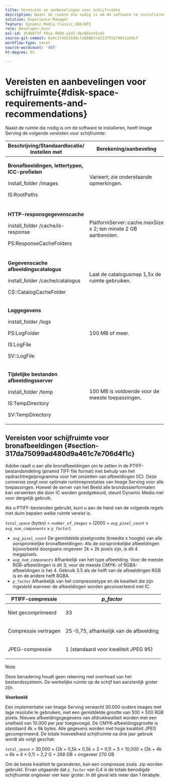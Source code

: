```yaml
---
title: Vereisten en aanbevelingen voor schijfruimte
description: Naast de ruimte die nodig is om de software te installeren, gelden voor Image Serving de volgende vereisten voor schijfruimte.
solution: Experience Manager
feature: Dynamic Media Classic,SDK/API
role: Developer,User
exl-id: 35486f3f-f0aa-4b69-a1d2-4bc6b5e41c43
source-git-commit: 6a4c1f4425199cfa6088fc42137552748c1a9dcf
workflow-type: tm+mt
source-wordcount: '485'
ht-degree: 0%

---
```


# Vereisten en aanbevelingen voor schijfruimte{#disk-space-requirements-and-recommendations}

Naast de ruimte die nodig is om de software te installeren, heeft Image Serving de volgende vereisten voor schijfruimte:

<table id="table_0AE363AB76304F258A19E43500FE8423"> 
 <thead> 
  <tr> 
   <th class="entry"> <b>Beschrijving/Standaardlocatie/ Instellen met</b> </th> 
   <th class="entry"> <b>Berekening/aanbeveling</b> </th> 
   <th class="entry"> <b>Opmerkingen</b> </th> 
  </tr> 
 </thead>
 <tbody> 
  <tr> 
   <td> <p><b>Bronafbeeldingen, lettertypen, ICC-profielen</b> </p> <p> <span class="filepath"> <span class="varname"> install_folder </span>/images </span> <span class="codeph"></span> </p> <p> <span class="codeph"> IS:RootPaths </span> </p> </td> 
   <td> <p>Varieert; zie onderstaande opmerkingen. </p> </td> 
   <td> <p>Alleen toegankelijk moeten zijn voor de imageserver; de servers wijzigen nooit gegevens. </p> </td> 
  </tr> 
  <tr> 
   <td> <p><b>HTTP-responsgegevenscache</b> </p> <p> <span class="filepath"> <span class="varname"> install_folder </span>/cache/is-response </span> </p> <p> <span class="codeph"> PS:ResponseCacheFolders </span> </p> </td> 
   <td> <p> <span class="codeph"> PlatformServer::cache.maxSize </span> x 2; ten minste 2 GB aanbevolen. </p> </td> 
   <td> <p>In deze cache worden ook geneste/ingesloten gegevens en externe bronafbeeldingen opgeslagen. </p> </td> 
  </tr> 
  <tr> 
   <td> <p><b>Gegevenscache afbeeldingscatalogus</b> </p> <p> <span class="filepath"> <span class="varname"> install_folder </span>/cache/catalogus </span> </p> <p> <span class="codeph"> CS::CatalogCacheFolder </span> </p> </td> 
   <td> <p>Laat de catalogusmap 1,5x de ruimte gebruiken. </p> </td> 
   <td> <p>Wordt gevuld wanneer catalogi aanvankelijk worden geladen. </p> </td> 
  </tr> 
  <tr> 
   <td> <p><b>Loggegevens</b> </p> <p> <span class="filepath"> <span class="varname"> install_folder </span>/logs </span> </p> <p> <span class="codeph"> PS:LogFolder </span> </p> <p> <span class="codeph"> IS:LogFile </span> </p> <p> <span class="codeph"> SV::LogFile </span> </p> </td> 
   <td> <p>100 MB of meer. </p> </td> 
   <td> <p>Het varieert afhankelijk van de registrerenconfiguratie en het servergebruik. </p> </td> 
  </tr> 
  <tr> 
   <td> <p><b>Tijdelijke bestanden afbeeldingsserver</b> </p> <p> <span class="filepath"> <span class="varname"> install_folder </span>/temp </span> </p> <p> <span class="codeph"> IS:TempDirectory </span> </p> <p> <span class="codeph"> SV:TempDirectory </span> </p> </td> 
   <td> <p>100 MB is voldoende voor de meeste toepassingen. </p> </td> 
   <td> <p>Gegevens van korte duur; mogelijk vereist voor andere bronafbeeldingen dan PTIFF's en bepaalde indelingen voor reactieafbeeldingen. </p> </td> 
  </tr> 
 </tbody> 
</table>

## Vereisten voor schijfruimte voor bronafbeeldingen {#section-317da75099ad480d9a461c7e706d4f1c}

Adobe raadt u aan alle bronafbeeldingen om te zetten in de PTIFF-bestandsindeling (piramid TIFF file format) met behulp van het opdrachtregelprogramma voor het omzetten van afbeeldingen (IC). Deze conversie zorgt voor optimale runtimeprestaties van Image Serving voor alle toepassingen. Hoewel de server van het Beeld alle brondossierformaten kan verwerken die door IC worden goedgekeurd, steunt Dynamic Media niet voor dergelijk gebruik.

Als u PTIFF-bestanden gebruikt, kunt u aan de hand van de volgende regels met duim bepalen welke ruimte vereist is.

*`total_space`* (bytes) = *`number_of_images`*  × (2000 + *`avg_pixel_count`* x *`avg_num_components`*  ×  *`p_factor`*)

* *`avg_pixel_count`* De gemiddelde pixelgrootte (breedte x hoogte) van alle oorspronkelijke bronafbeeldingen. Als de oorspronkelijke afbeeldingen bijvoorbeeld doorgaans ongeveer 2k × 2k pixels zijn, is dit 4 megapixels.
* *`avg_num_components`* Afhankelijk van het type afbeelding. Voor de meeste RGB-afbeeldingen is dit 3; voor de meeste CMYK- of RGBA-afbeeldingen is het 4. Gebruik 3.5 als de helft van de afbeeldingen RGB is en de andere helft RGBA.
* *`p_factor`* Afhankelijk van het compressietype en de kwaliteit die zijn ingesteld wanneer de afbeeldingen worden geconverteerd met IC.

<table id="table_89995BECF30243569954819D07DA2A2F"> 
 <thead> 
  <tr> 
   <th class="entry"> <b>PTIFF-compressie</b> </th> 
   <th class="entry"> <b><i>p_factor</i></b> </th> 
  </tr> 
 </thead>
 <tbody> 
  <tr> 
   <td> <p>Niet gecomprimeerd </p> </td> 
   <td> <p> 33 </p> </td> 
  </tr> 
  <tr> 
   <td> <p>Compressie vertragen </p> </td> 
   <td> <p> 25-0,75, afhankelijk van de afbeelding </p> </td> 
  </tr> 
  <tr> 
   <td> <p>JPEG-compressie </p> </td> 
   <td> <p> 1 (standaard voor kwaliteit JPEG 95) </p> </td> 
  </tr> 
 </tbody> 
</table>

>[!NOTE]
>
>Deze benadering houdt geen rekening met overhead van het bestandssysteem. De werkelijke ruimte op de schijf kan aanzienlijk groter zijn.

**Voorbeeld**

Een implementatie van Image Serving verwacht 30.000 oudere images met lage resolutie te gebruiken, met een gemiddelde grootte van 500 × 500 RGB pixels. Nieuwe afbeeldingsgegevens van afdrukkwaliteit worden met een snelheid van 10.000 per jaar toegevoegd. De CMYK-afbeeldingsgrootte is standaard 4k × 6k bytes. Alle gegevens worden met hoge kwaliteit JPEG gecomprimeerd. De totale hoeveelheid schijfruimte na drie jaar gebruik wordt als volgt geschat:

*`total_space`* = 30,000 × (2k + 0,5k × 0,5k × 3 × 0,1) + 3 × 10,000 × (2k + 4k × 6k × 4 × 0,1) = 2,2 G + 268 GB = ongeveer 270 GB

Om de beste kwaliteit te garanderen, kan een compressie zoals .zip worden gebruikt. Ervan uitgaande dat *`p_factor`* van 0,4 is de totale benodigde schijfruimte ongeveer vier keer groter. In dit geval iets meer dan 1 terabyte.
